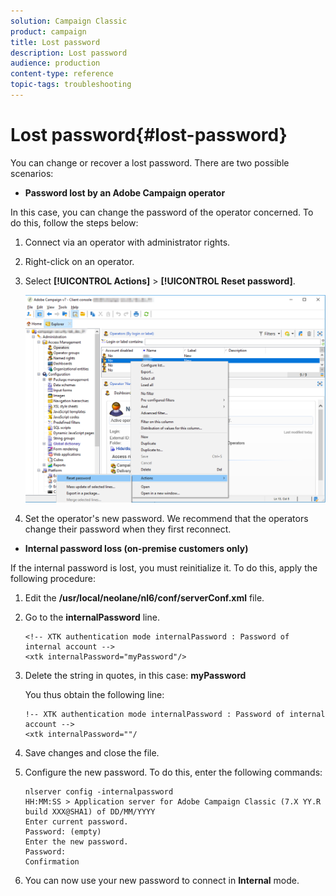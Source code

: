 ```yaml
---
solution: Campaign Classic
product: campaign
title: Lost password
description: Lost password
audience: production
content-type: reference
topic-tags: troubleshooting
---
```


# Lost password{#lost-password}

You can change or recover a lost password.
There are two possible scenarios:

* **Password lost by an Adobe Campaign operator**

In this case, you can change the password of the operator concerned.
To do this, follow the steps below:

1. Connect via an operator with administrator rights.
1. Right-click on an operator.
1. Select **[!UICONTROL Actions]** > **[!UICONTROL Reset password]**.

   ![](assets/operator-passwd.png)

1. Set the operator's new password. We recommend that the operators change their password when they first reconnect.

* **Internal password loss (on-premise customers only)**

If the internal password is lost, you must reinitialize it.
To do this, apply the following procedure:

1. Edit the **/usr/local/neolane/nl6/conf/serverConf.xml** file.

1. Go to the **internalPassword** line.

    ```    
   <!-- XTK authentication mode internalPassword : Password of internal account -->
   <xtk internalPassword="myPassword"/>
   ```

1. Delete the string in quotes, in this case: **myPassword**

   You thus obtain the following line:

   ```    
   !-- XTK authentication mode internalPassword : Password of internal account -->
   <xtk internalPassword=""/
   ```

1. Save changes and close the file.

1. Configure the new password. To do this, enter the following commands:

   ```    
   nlserver config -internalpassword
   HH:MM:SS > Application server for Adobe Campaign Classic (7.X YY.R build XXX@SHA1) of DD/MM/YYYY
   Enter current password.
   Password: (empty)
   Enter the new password.
   Password: 
   Confirmation 
   ```

1. You can now use your new password to connect in **Internal** mode.
